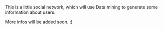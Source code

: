 This is a little social network, which will use Data mining to generate some information about users.

More infos will be added soon. :)
